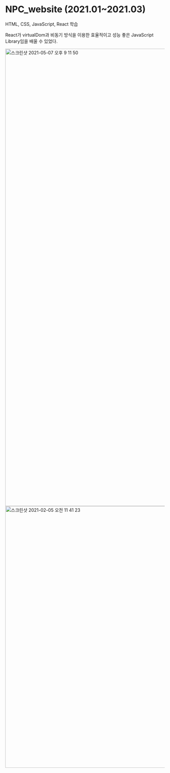 <h1>NPC_website (2021.01~2021.03)</h1>

HTML, CSS, JavaScript, React 학습

React가 virtualDom과 비동기 방식을 이용한 효율적이고 성능 좋은 JavaScript Library임을 배울 수 있었다.

<img width="1440" alt="스크린샷 2021-05-07 오후 9 11 50" src="https://user-images.githubusercontent.com/67233988/117448658-f7e7cf80-af79-11eb-9cd0-e6a5e3302428.png">

<img width="824" alt="스크린샷 2021-02-05 오전 11 41 23" src="https://user-images.githubusercontent.com/67233988/117448393-a9d2cc00-af79-11eb-9387-0acc1c000651.png">
